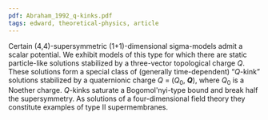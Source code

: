 ```yaml
---
pdf: Abraham_1992_q-kinks.pdf
tags: edward, theoretical-physics, article
---
```

Certain (4,4)-supersymmetric (1+1)-dimensional sigma-models admit a scalar potential. We exhibit models of this type for which there are static particle-like solutions stabilized by a three-vector topological charge *Q*. These solutions form a special class of (generally time-dependent) “*Q*-kink” solutions stabilized by a quaternionic charge *Q* = (*Q*<sub>0</sub>, *<b>Q</b>*), where *Q*<sub>0</sub> is a Noether charge. *Q*-kinks saturate a Bogomol'nyi-type bound and break half the supersymmetry. As solutions of a four-dimensional field theory they constitute examples of type II supermembranes.
